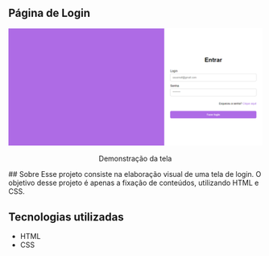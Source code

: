 ## Página de Login
<p align="center">
  <img src="assets/login.png">
</p><p align="center">Demonstração da tela</p>
## Sobre
Esse projeto consiste na elaboração visual de uma tela de login. O objetivo desse projeto é apenas a fixação de conteúdos, utilizando HTML e CSS.

## Tecnologias utilizadas
- HTML
- CSS